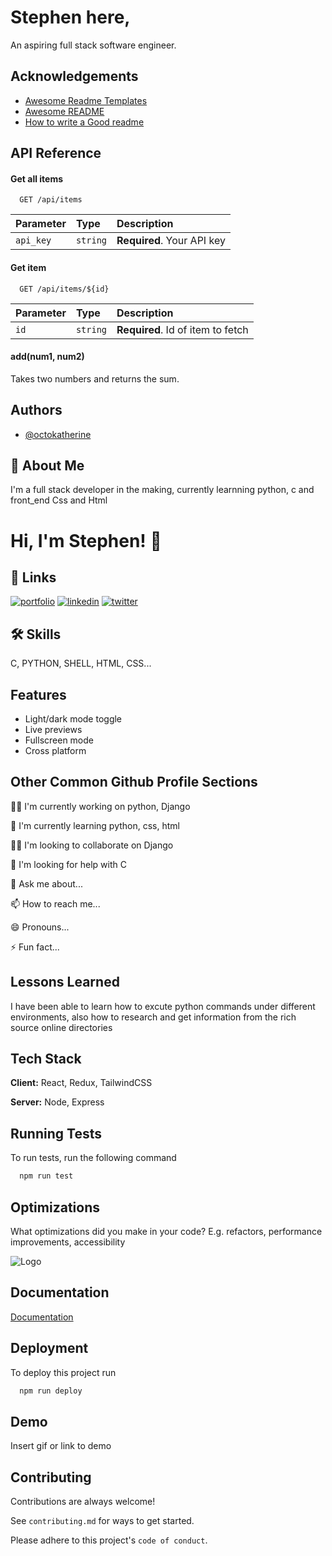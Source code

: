 

# Stephen here, 

An aspiring full stack software engineer.


## Acknowledgements

 - [Awesome Readme Templates](https://awesomeopensource.com/project/elangosundar/awesome-README-templates)
 - [Awesome README](https://github.com/matiassingers/awesome-readme)
 - [How to write a Good readme](https://bulldogjob.com/news/449-how-to-write-a-good-readme-for-your-github-project)


## API Reference

#### Get all items

```http
  GET /api/items
```

| Parameter | Type     | Description                |
| :-------- | :------- | :------------------------- |
| `api_key` | `string` | **Required**. Your API key |

#### Get item

```http
  GET /api/items/${id}
```

| Parameter | Type     | Description                       |
| :-------- | :------- | :-------------------------------- |
| `id`      | `string` | **Required**. Id of item to fetch |

#### add(num1, num2)

Takes two numbers and returns the sum.


## Authors

- [@octokatherine](https://www.github.com/octokatherine)


## 🚀 About Me
I'm a full stack developer in the making, currently learnning python, c and front_end Css and Html


# Hi, I'm Stephen! 👋


## 🔗 Links
[![portfolio](https://img.shields.io/badge/my_portfolio-000?style=for-the-badge&logo=ko-fi&logoColor=white)](https://.com/)
[![linkedin](https://img.shields.io/badge/linkedin-0A66C2?style=for-the-badge&logo=linkedin&logoColor=white)](https://www.linkedin.com/stephen-kamanu-59296a95/)
[![twitter](https://img.shields.io/badge/twitter-1DA1F2?style=for-the-badge&logo=twitter&logoColor=white)](https://twitter.com/Stephenunamak)


## 🛠 Skills
C, PYTHON, SHELL, HTML, CSS...


## Features

- Light/dark mode toggle
- Live previews
- Fullscreen mode
- Cross platform


## Other Common Github Profile Sections
👩‍💻 I'm currently working on python, Django

🧠 I'm currently learning python, css, html

👯‍♀️ I'm looking to collaborate on Django

🤔 I'm looking for help with C

💬 Ask me about...

📫 How to reach me...

😄 Pronouns...

⚡️ Fun fact...


## Lessons Learned

I have been able to learn how to excute python commands under different environments, also how to research and get information from the rich source online directories
## Tech Stack

**Client:** React, Redux, TailwindCSS

**Server:** Node, Express


## Running Tests

To run tests, run the following command

```bash
  npm run test
```


## Optimizations

What optimizations did you make in your code? E.g. refactors, performance improvements, accessibility


![Logo](https://dev-to-uploads.s3.amazonaws.com/uploads/articles/th5xamgrr6se0x5ro4g6.png)


## Documentation

[Documentation](https://linktodocumentation)


## Deployment

To deploy this project run

```bash
  npm run deploy
```


## Demo

Insert gif or link to demo


## Contributing

Contributions are always welcome!

See `contributing.md` for ways to get started.

Please adhere to this project's `code of conduct`.


